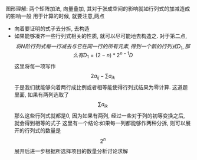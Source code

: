 图形理解:
两个矩阵加法, 向量叠加, 其对于张成空间的影响就如行列式的加减造成的影响一般
用于计算的时候, 就要注意,两点
- 向着要证明的式子去分拆, 去构造
- 如果能够凑齐一些行列式相关的性质, 就可以尽可能地去构造之.
对于第二点, 
$$
将N阶行列式每一行减去与它在同一行的所有元素, 得到一个新的行列式D_1, 那么有D_1=(2-n)*2^{n-1}D
$$
这里将每一项写作
$$
2a_{ij} - \sum a_{ik}
$$
于是我们就能够向着两行成比例或者相等能使得行列式结果为零计算.
这道题里面, 如果有两列选取了
$$
\sum a_{{ik}}
$$
那么这些行列式就都是0, 因为如果有两列, 经过一些对于列的初等变换之后, 就会得到相等的式子
这里有一个结论:如果每一列都能够作两种分拆, 则可以展开的行列式的数量是
$$
2^n
$$
展开后进一步根据所选择项目的数量分析讨论求解